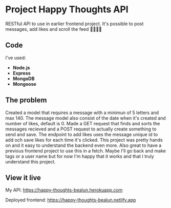 # Project Happy Thoughts API

RESTful API to use in earlier frontend project. It's possible to post messages, add likes and scroll the feed 💓👋💌🍻

## Code

I've used:
  * **Node.js**
  * **Express**
  * **MongoDB**
  * **Mongoose**

## The problem

Created a model that requires a message with a minimun of 5 letters and max 140. The message model also consist of the date when it's created and number of likes, default is 0. 
Made a GET request that finds and sorts the messages recieved and a POST request to actually create something to send and save. The endpoint to add likes uses the message unique id to add och save likes for each time it's clicked.
This project was pretty hands on and it easy to understand the backend even more. Also great to have a previous frontend project to use this in a fetch. Maybe I'll go back and make tags or a user name but for now I'm happy that it works and that I truly understand this project.

## View it live

My API: https://happy-thoughts-bealun.herokuapp.com

Deployed frontend: https://happy-thoughts-bealun.netlify.app

